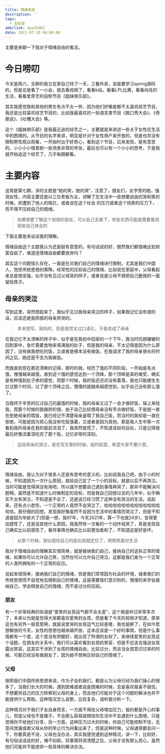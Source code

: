 ```yaml
---
title: 情绪自由
description: ''
tags:
  - 无标签
abbrlink: daa35d62
date: 2021-07-10 00:00:00
---
```



主要是来聊一下我对于情绪自由的看法。



<!-- more -->



# 今日唠叨



 今天是周六，无聊的我又在家自己待了一天，三餐外卖，说是要学习spring源码的，但是总是看了一小会，就去看视频了，看看b站，看看LPL比赛，看看向往的生活，看看爱奇艺的自制节目《姐妹俱乐部》。    

 其实我感觉我和其他的男生有点不太一样，因为他们好像是都不太喜欢综艺节目，我还是比较喜欢综艺节目的，比如我最喜欢的一些语言类节目《脱口秀大会》、《奇葩说》、《吐槽大会》等。    

 这个《姐妹俱乐部》是我最近追的综艺之一，主要就是来讲述一些关于女性在生活中的困境的。从节目的名字来讲，明显是针对于女性用户来开放的，但是也并没有限制男性观众观看，一开始时出于好奇心，看到这个节目，后来发现，挺有意思的，小小小小情景剧一些场景非常的夸张，最后也可以有一个小小的思考，于是我就开始追这个综艺了，几乎每期都看。



# 主要内容



这周是第七期，讲的主题是“她的笑，她的哭”，注意了，朋友们，女字旁的她，强调女性，内容主要还是以三位老板为主，讲解了在生活中一些想要自由的哭和笑的时候，却遭到了他人的阻拦，或者说在这个社会 的压力或者这个场景的压力下，而不得不压抑自己的情绪。



> 如果想要了解这个视频的朋友，可以自己去看下，有些东西可能是需要看视频来自己体会的



下面主要是来谈谈我的理解。



情绪自由这个主题我认为还是挺有意思的，有句话说的好，既然我们都很难达到财富自由了，难道连情绪自由都要放弃吗？



其实这个问题恒久存在，一直是在对我们自己的情绪进行限制，尤其是我们中国人，饱受传统思想的熏陶，经常性的压抑自己的情绪，比如说在家庭中，父母看起来总是很坚强，似乎没有见过父母哭的样子，或者说是父母不想把自己脆弱的一面留给孩子。



## 母亲的哭泣



写到这里，突然想起来了，我似乎见过我母亲哭泣的样子，如果我记忆没有错的话，应该还是我把我的母亲弄哭的。



> 本来想写，我妈的，但是感觉太过口语化，于是改成了母亲



在我记忆不太清晰的样子中，似乎是在我初中回家的一个下午，我当时饥肠辘辘的回到家中，急忙需要食物来填满我的肚子，但是我的母亲，不太记得是因为什么原因了，没有做我想吃的饭，又或者是根本没有做饭，在我请求了我的母亲很长的时间之后，她还是不去为我做饭。



而我直到现在都还清晰的记得，那时的我，经历了饿的不同阶段，一开始是有点饿，慢慢越来越饿，直到这个饿的感觉达到一个顶峰，那个顶峰是真的难受，确实是有种饿到肚子疼的感觉，而那个时候，我的饭还迟迟没有着落，我也只能硬生生扛过那个时间，过了那个顶峰之后，慢慢的就越来越感觉到，似乎自己没有那么饿了。



当我终于辛苦的扛过自己的最饿的时候，我的母亲又过了一会才做好饭，端上来给我，而那个时候的我傲娇的很，由于自己比较恨母亲没有早点做好饭，于是就一直在拒绝母亲的喂饭，我已经记不清楚母亲是喂了我自己饭，而当时的我却是一直在拒绝，可能是因为担心我没有吃饭饿着，又或者是因为其他，那是我人生中第一次看到我的母亲在我的面前流泪了，我突然就慌了，不知道该如何自处，只是记得我最后好像流着泪吃完了那个饭，记忆非常的深刻。



>  这段母亲的哭泣，是在写文章的时候，临时起意，希望大家不要介意。



## 正文



情绪自由，我认为对于很多人还是有思考的意义的，比如说我自己吧，由于小的时候，不知道因为一次什么原因，就给自己定了一个小的目标，就是以后不再哭泣。当时可能是觉得哭没有用吧，所以就不想要自己遇到事情再哭了，那并不能解决问题啊。虽然是不知道什么时候制定的目标，但是我自己回想过去的几年中，似乎确实不太有哭泣，不知道是不会了，还是说已经习惯了这种没有哭泣的生活。说起来，还有点小悲伤，一个正常的人竟然不会哭泣了，哈哈哈哈哈哈哈哈哈哈哈哈哈哈哈。我仔细的回想，发现我好像虽然不会因为生活中的事情而哭泣了，但是不知道是因为年龄大了(但是一想，我97年，今天2021年，算一下也就24岁)，变得更加感性了，还是说其他什么原因，我竟然有一次看的一个动作戏哭了，真是发现自己确实比以前感性了，看待事情也确实比以前更加柔和了，不知道这是好是坏。



> 从那个时候，貌似我给自己的座右铭就定位了，用微笑面对生活



我对于情绪自由的理解其实很简单，就是接纳我们自己，接纳自己的这些正常的情绪，如果你可以允许自己笑，当然也可以允许自己哭泣，这都是我们身为一个正常的人类所拥有的一个正常的反应。



说起来很简单，接纳我们自己的情绪，但是我们常常因为社会的环境，或者我们的传统思想而不自觉地去限制自己的情绪，这是需要我们意识到的，慢慢的来学会接纳自己，学会释放自己的情绪，而不是过分的压抑。



### 朋友



有一个非常经典的俗语是“爱笑的女孩运气都不会太差”，这个我是听过非常多次了，本来以为就是觉得大家都喜欢爱笑的女孩，但是看了今天的视频才知道，原来这也有另外一层意思啊，就是说爱哭的女孩运气比较差喽，我也是醉了，在如今思想解放的今天，女性的思想也越来越开放，这本应该是一个好的事情，但是什么事情都有一个度，这个度没有把握好，就出现了所谓的女权了。来继续爱笑的女孩这个话题，在朋友的关系中，我们可以喜欢看到女孩的笑容，但是不应该去强迫女孩露出笑容，这其实干涉到了女孩的情绪自由，比较过分，而且当女孩意识过来的时候，可能已经没有做朋友了，因为她不想再压抑自己的情绪了。



### 父母



按照我们中国传统思想来说，作为子女的我们，都是认为父母已经为我们操心的很多了，当我们长大的时候，遇到困难或者说是困难的时候，总是喜欢报喜不报忧。不想要将自己的压力转移到父母的身上，而且他们可能对于这个问题的解决也并不能提供什么帮助。这种情况怎么说那，比较复杂，请听我分析一下。



这种情况对于我们子女自身而言，一方面不用给父母增加压力，报的都是开心的事儿，但是父母也不是傻子，不会那么容易就相信你生活中不会遇到什么困境，只是觉得你不给他们分享，另一方面，这种压力过大的时候，你自己可能控制不住，无意间泄漏或者父母从你的举止行为间看出来了，但是这种时候，父母通常都会问一下，你要真是不说，父母也没办法，其实我感觉遇到这种情况，讲一下，比较好，有句俗话话说的好，堵不如疏，将事情将讲清楚之后，父母才没有那么担心，虽然他们可能并不能提供一些具体的解决办法。














